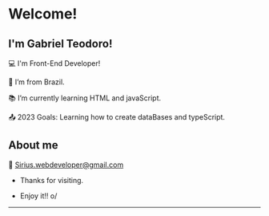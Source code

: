 # Welcome!

 

## I'm Gabriel Teodoro!

 

:computer: I'm Front-End Developer!

:house_with_garden: I’m from Brazil.

:books: I’m currently learning HTML and javaScript.

:outbox_tray: 2023 Goals: Learning how to create dataBases and typeScript.

 

## About me

:email: Sirius.webdeveloper@gmail.com


- Thanks for visiting.

- Enjoy it!! o/

----------------------------------------------------------------------------------
